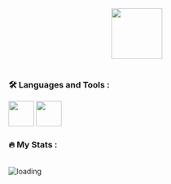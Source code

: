 <div id="header" align="center">
  <img src="https://media.giphy.com/media/M9gbBd9nbDrOTu1Mqx/giphy.gif" width="100"/>
</div>


<br>

### :hammer_and_wrench: Languages and Tools :
<div>
 <img src="[https://encrypted-tbn0.gstatic.com/images?q=tbn:ANd9GcRYMo8AwbgI45KdLgIf9BApeUnzaN1mVVB6N6oJEg-19w&s](https://www.google.com/imgres?imgurl=https%3A%2F%2Fupload.wikimedia.org%2Fwikipedia%2Fcommons%2F6%2F6a%2FJavaScript-logo.png&imgrefurl=https%3A%2F%2Fcommons.wikimedia.org%2Fwiki%2FFile%3AJavaScript-logo.png&tbnid=hDOuE3Uh0EiOSM&vet=12ahUKEwjBkOaRhO_8AhW6j-YKHbhUAw0QMygAegUIARDXAQ..i&docid=VbcxYzsOQ-AdOM&w=1052&h=1052&q=javascript%20logo%20png&ved=2ahUKEwjBkOaRhO_8AhW6j-YKHbhUAw0QMygAegUIARDXAQ)" height="50px" width:"50px"> 
<img src="https://encrypted-tbn0.gstatic.com/images?q=tbn:ANd9GcQiNf73WeAKNRHECRi3JWPhZHrzKC6b5XqqSg&usqp=CAU" height="50px" width="50px">
</div>

### :fire: My Stats :
<br>
<img src="http://github-readme-streak-stats.herokuapp.com?user=muhammedsirajudeen&theme=dark&background=000000)](https://git.io/streak-stats)" alt="loading">

 
